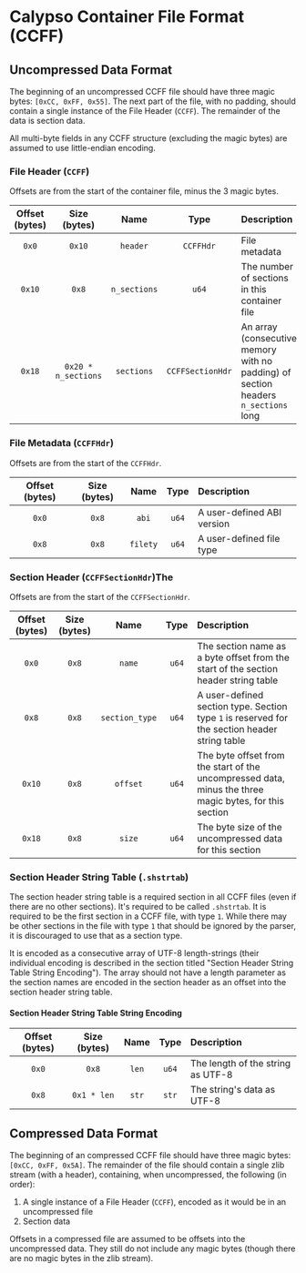 # Calypso Container File Format (CCFF)

## Uncompressed Data Format

The beginning of an uncompressed CCFF file should have three magic bytes: `[0xCC, 0xFF, 0x55]`. The next part of the file, with no padding, should contain a single instance of the File Header (`CCFF`). The remainder of the data is section data.

All multi-byte fields in any CCFF structure (excluding the magic bytes) are assumed to use little-endian encoding.

### File Header (`CCFF`)

Offsets are from the start of the container file, minus the 3 magic bytes.

| Offset (bytes) |    Size (bytes)     |     Name     |       Type       | Description                                                  |
| :------------: | :-----------------: | :----------: | :--------------: | :----------------------------------------------------------- |
|     `0x0`      |       `0x10`        |   `header`   |    `CCFFHdr`     | File metadata                                                |
|     `0x10`     |        `0x8`        | `n_sections` |      `u64`       | The number of sections in this container file                |
|     `0x18`     | `0x20 * n_sections` |  `sections`  | `CCFFSectionHdr` | An array (consecutive memory with no padding) of section headers `n_sections` long |
### File Metadata (`CCFFHdr`)

Offsets are from the start of the `CCFFHdr`.

| Offset (bytes) | Size (bytes) |   Name   | Type  | Description                |
| :------------: | :----------: | :------: | :---: | :------------------------- |
|     `0x0`      |    `0x8`     |  `abi`   | `u64` | A user-defined ABI version |
|     `0x8`      |    `0x8`     | `filety` | `u64` | A user-defined file type   |

### Section Header (`CCFFSectionHdr`)The

Offsets are from the start of the `CCFFSectionHdr`.

| Offset (bytes) | Size (bytes) |      Name      | Type  | Description                                                  |
| :------------: | :----------: | :------------: | :---: | :----------------------------------------------------------- |
|     `0x0`      |    `0x8`     |     `name`     | `u64` | The section name as a byte offset from the start of the section header string table |
|     `0x8`      |    `0x8`     | `section_type` | `u64` | A user-defined section type. Section type `1` is reserved for the section header string table |
|     `0x10`     |    `0x8`     |    `offset`    | `u64` | The byte offset from the start of the uncompressed data, minus the three magic bytes, for this section |
|     `0x18`     |    `0x8`     |     `size`     | `u64` | The byte size of the uncompressed data for this section      |

### Section Header String Table (`.shstrtab`)

The section header string table is a required section in all CCFF files (even if there are no other sections). It's required to be called `.shstrtab`. It is required to be the first section in a CCFF file, with type `1`. While there may be other sections in the file with type `1` that should be ignored by the parser, it is discouraged to use that as a section type.

It is encoded as a consecutive array of UTF-8 length-strings (their individual encoding is described in the section titled "Section Header String Table String Encoding"). The array should not have a length parameter as the section names are encoded in the section header as an offset into the section header string table.

#### Section Header String Table String Encoding

| Offset (bytes) | Size (bytes) | Name  | Type  | Description                       |
| :------------: | :----------: | :---: | :---: | :-------------------------------- |
|     `0x0`      |    `0x8`     | `len` | `u64` | The length of the string as UTF-8 |
|     `0x8`      | `0x1 * len`  | `str` | `str` | The string's data as UTF-8        |

## Compressed Data Format

The beginning of an compressed CCFF file should have three magic bytes: `[0xCC, 0xFF, 0x5A]`. The remainder of the file should contain a single zlib stream (with a header), containing, when uncompressed, the following (in order):

1. A single instance of a File Header (`CCFF`), encoded as it would be in an uncompressed file
2. Section data

Offsets in a compressed file are assumed to be offsets into the uncompressed data. They still do not include any magic bytes (though there are no magic bytes in the zlib stream).